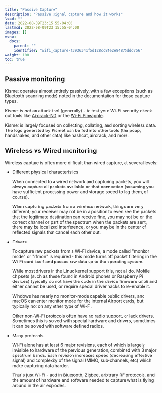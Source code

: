 ```yaml
---
title: "Passive Capture"
description: "Passive signal capture and how it works"
lead: ""
date: 2022-08-09T23:15:55-04:00
lastmod: 2022-08-09T23:15:55-04:00
images: []
menu:
  docs:
    parent: ""
    identifier: "wifi_capture-f3936341f5d128cc84e2e84875ddd756"
weight: 100
toc: true
---
```


## Passive monitoring

Kismet operates almost entirely passively, with a few exceptions (such as Bluetooth scanning mode) noted in the documentation for those capture types.

Kismet is *not* an attack tool (generally) - to test your Wi-Fi security check out tools like [Aircrack-NG](https://www.aircrack-ng.org) or the [Wi-Fi Pineapple](https://shop.hak5.org/).

Kismet is largely focused on collecting, collating, and sorting wireless data.  The logs generated by Kismet can be fed into other tools (the pcap, handshakes, and other data) like hashcat, aircrack, and more.

## Wireless vs Wired monitoring

Wireless capture is often more difficult than wired capture, at several levels:

* Different physical characteristics

    When connected to a wired network and capturing packets, you will always capture all packets available on that connection (assuming you have sufficient processing power and storage speed to log them, of course).

    When capturing packets from a wireless network, things are very different; your receiver may not be in a position to even see the packets that the legitimate destination can receive fine, you may not be on the correct channel or part of the spectrum when the packets are sent, there may be localized interference, or you may be in the center of reflected signals that cancel each other out.

* Drivers

    To capture raw packets from a Wi-Fi device, a mode called "monitor mode" or "rfmon" is required - this mode turns off packet filtering in the Wi-Fi card itself and passes raw data up to the operating system.

    While most drivers in the Linux kernel support this, not all do.  Mobile chipsets (such as those found in Android phones or Raspberry Pi devices) typically do not have the code in the device firmware *at all* and either cannot be used, or require special driver hacks to re-enable it.

    Windows has nearly no monitor-mode capable public drivers, and macOS can enter monitor mode for the internal Airport cards, but typically not on any other type of Wi-Fi.

    Other non-Wi-Fi protocols often have no radio support, or lack drivers.  Sometimes this is solved with special hardware and drivers, sometimes it can be solved with software defined radios.

* Many protocols

    Wi-Fi alone has at least 6 major revisions, each of which is largely invisible to hardware of the previous generation, combined with 3 major spectrum bands.  Each revision increases speed (decreasing effective signal) and complexity of the signal (MIMO, sub-channels, etc) which make capturing data harder.

    That's just Wi-Fi - add in Bluetooth, Zigbee, arbitrary RF protocols, and the amount of hardware and software needed to capture what is flying around in the air explodes.
